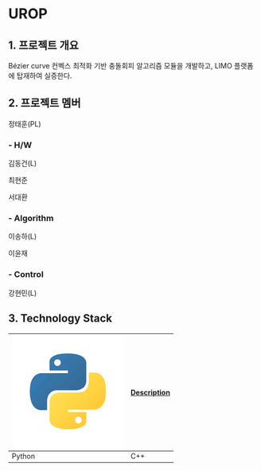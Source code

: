 # UROP
## 1. 프로젝트 개요
Bézier curve 컨벡스 최적화 기반 충돌회피 알고리즘 모듈을 개발하고, LIMO 플랫폼에 탑재하여 실증한다.

## 2. 프로젝트 멤버
정태훈(PL)
### - H/W
김동건(L)

최현준

서대환
### - Algorithm
이송하(L)

이윤재
### - Control
강현민(L)

## 3. Technology Stack
| ![Python](https://github.com/dkkim528/UROP/blob/main/py.png)    | [Description  ](https://github.com/dkkim528/UROP/blob/main/ISO_C%2B%2B_Logo.svg)   |
| ---------- | ---------------------------------------------- |
| Python | C++  |

